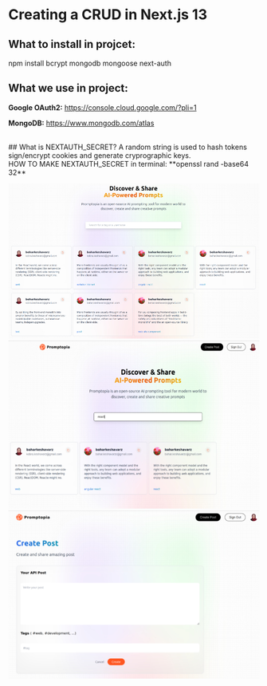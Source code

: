 # Creating a CRUD in Next.js 13

## What to install in projcet:
npm install bcrypt mongodb mongoose next-auth
<br/>

## What we use in project:

**Google OAuth2:**
https://console.cloud.google.com/?pli=1

**MongoDB:**
https://www.mongodb.com/atlas

<br/>
## What is NEXTAUTH_SECRET? 
A random string is used to hash tokens sign/encrypt cookies and generate cryprographic keys. 
<br/>
HOW TO MAKE NEXTAUTH_SECRET in terminal: **openssl rand -base64 32**
<br/>

![alt text](/public/assets/images/readme/posts.jpg)
![alt text](/public/assets/images/readme/filter.jpg)
![alt text](/public/assets/images/readme/create.jpg)

